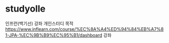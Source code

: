 # studyolle
인프런(백기선) 강좌 개인스터디 목적
https://www.inflearn.com/course/%EC%8A%A4%ED%94%84%EB%A7%81-JPA-%EC%9B%B9%EC%95%B1/dashboard 강좌
